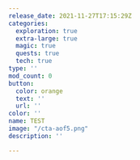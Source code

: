 ```yaml
---
release_date: 2021-11-27T17:15:29Z
categories:
  exploration: true
  extra-large: true
  magic: true
  quests: true
  tech: true
type: ''
mod_count: 0
button:
  color: orange
  text: ''
  url: ''
color: ''
name: TEST
image: "/cta-aof5.png"
description: ''

---
```

